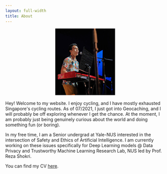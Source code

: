 ```yaml
---
layout: full-width
title: About
---
```

<p align="center">
  <img width="37.5%" src="../assets/img/dp.jpg">
</p>

Hey! Welcome to my website. I enjoy cycling, and I have mostly exhausted Singapore's cycling routes. As of 07/2021, I just got into Geocaching, and I will probably be off exploring whenever I get the chance. At the moment, I am probably just being genuinely curious about the world and doing something fun (or boring). 

In my free time, I am a Senior undergrad at Yale-NUS interested in the intersection of Safety and Ethics of Artificial Intelligence.
I am currently working on these issues specifically for Deep Learning models @ Data Privacy and Trustworthy Machine Learning Research Lab, NUS led by Prof. Reza Shokri.  

You can find my CV [here](https://ajsanjoaquin.github.io/San%20Joaquin%2C%20Resume.pdf). 

